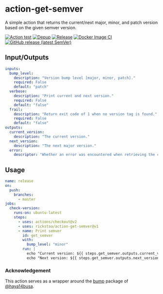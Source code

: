 # action-get-semver

A simple action that returns the current/next major, minor, and patch version based on the given semver
version.

[![Action test](https://github.com/rickstaa/action-get-semver/workflows/Action%20test/badge.svg)](https://github.com/rickstaa/action-get-semver/actions?query=workflow%3A%22Action+test%22)
[![Depup](https://github.com/rickstaa/action-get-semver/workflows/Depup/badge.svg)](https://github.com/rickstaa/action-get-semver/actions?query=workflow%3ADepup)
[![Release](https://github.com/rickstaa/action-get-semver/workflows/Release/badge.svg)](https://github.com/rickstaa/action-get-semver/actions?query=workflow%3ARelease)
[![Docker Image CI](https://github.com/rickstaa/action-get-semver/workflows/Docker%20Image%20CI/badge.svg)](https://github.com/rickstaa/action-get-semver/actions?query=workflow%3A%22Docker+Image+CI%22)
[![GitHub release (latest SemVer)](https://img.shields.io/github/v/release/rickstaa/action-get-semver?logo=github&sort=semver)](https://github.com/rickstaa/action-get-semver/releases)

## Input/Outputs

```yaml
inputs:
  bump_level:
    description: "Version bump level [major, minor, patch]."
    required: False
    default: "patch"
  verbose:
    description: "Print current and next version."
    required: False
    default: "false"
  frail:
    description: "Return exit code of 1 when no version tag is found."
    required: False
    default: "false"
outputs:
  current_version:
    description: "The current version."
  next_version:
    description: "The next major version."
  error:
    descriptor: "Whether an error was encountered when retrieving the current semver."
```

## Usage

```yaml
name: release
on:
  push:
    branches:
      - master
jobs:
  check-version:
    runs-on: ubuntu-latest
    steps:
      - uses: actions/checkout@v2
      - uses: rickstaa/action-get-semver@v1
      - name: Print semver
        id: get_semver
        with:
          bump_level: "minor"
        run: |
          echo "Current version: ${{ steps.get_semver.outputs.current_version  }}"
          echo "Next version: ${{ steps.get_semver.outputs.next_version }}"
```

### Acknowledgement

This action serves as a wrapper around the [bump](https://github.com/haya14busa/bump) package of [@haya14busa](https://github.com/haya14busa/bump/commits?author=haya14busa).
